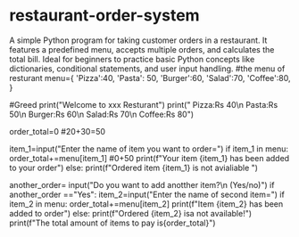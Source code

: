 # restaurant-order-system
A simple Python program for taking customer orders in a restaurant. It features a predefined menu, accepts multiple orders, and calculates the total bill. Ideal for beginners to practice basic Python concepts like dictionaries, conditional statements, and user input handling.
#the menu of resturant
menu={
    'Pizza':40,
     'Pasta': 50,
     'Burger':60,
     'Salad':70,
     'Coffee':80,
}

#Greed
print("Welcome to xxx Resturant")
print(" Pizza:Rs 40\n Pasta:Rs 50\n Burger:Rs 60\n Salad:Rs 70\n Coffee:Rs 80")

order_total=0
#20+30=50

item_1=input("Enter the name of item you want to order=")
if item_1 in menu:
    order_total+=menu[item_1] #0+50
    print(f"Your item {item_1} has been added to your order")
else:
    print(f"Ordered item {item_1} is not avialiable ")

another_order= input("Do you want to add anotther item?\n (Yes/no)")
if another_order =="Yes":
        item_2=input("Enter the name of second item=")
        if item_2 in menu:
            order_total+=menu[item_2]
            print(f"Item {item_2} has been added to order")
        else:
            print(f"Ordered {item_2} isa not available!")
print(f"The total amount of items to pay is{order_total}")
